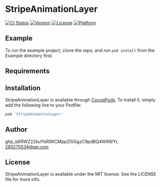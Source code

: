 # StripeAnimationLayer

[![CI Status](https://img.shields.io/travis/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/StripeAnimationLayer.svg?style=flat)](https://travis-ci.org/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/StripeAnimationLayer)
[![Version](https://img.shields.io/cocoapods/v/StripeAnimationLayer.svg?style=flat)](https://cocoapods.org/pods/StripeAnimationLayer)
[![License](https://img.shields.io/cocoapods/l/StripeAnimationLayer.svg?style=flat)](https://cocoapods.org/pods/StripeAnimationLayer)
[![Platform](https://img.shields.io/cocoapods/p/StripeAnimationLayer.svg?style=flat)](https://cocoapods.org/pods/StripeAnimationLayer)

## Example

To run the example project, clone the repo, and run `pod install` from the Example directory first.

## Requirements

## Installation

StripeAnimationLayer is available through [CocoaPods](https://cocoapods.org). To install
it, simply add the following line to your Podfile:

```ruby
pod 'StripeAnimationLayer'
```

## Author

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, 285275534@qq.com

## License

StripeAnimationLayer is available under the MIT license. See the LICENSE file for more info.
